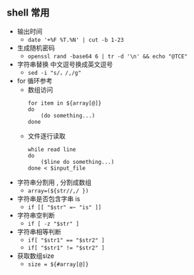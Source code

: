 ## shell 常用
- 输出时间
  - `date '+%F %T.%N' | cut -b 1-23`
- 生成随机密码
  - `openssl rand -base64 6 | tr -d '\n' && echo "@TCE"`
- 字符串替换 中文逗号换成英文逗号
  - `sed -i "s/，/,/g"`
- for 循环参考
  - 数组访问
    ``` shell
    for item in ${array[@]}
    do
        (do something...)
    done
    ```
  - 文件逐行读取
    ``` shell
    while read line
    do
        ($line do something...)
    done < $input_file
    ```
- 字符串分割用 , 分割成数组
  - `array=(${str//,/ })`
- 字符串是否包含字串 is
  - `if [[ "$str" =~ "is" ]]`
- 字符串空判断
  - `if [ -z "$str" ]`
- 字符串相等判断
  - `if[ "$str1" == "$str2" ]`
  - `if[ "$str1" != "$str2" ]`
- 获取数组size
  - `size = ${#array[@]}`
